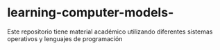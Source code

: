 # learning-computer-models-
Este repositorio tiene material académico utilizando diferentes sistemas operativos y lenguajes de programación 

